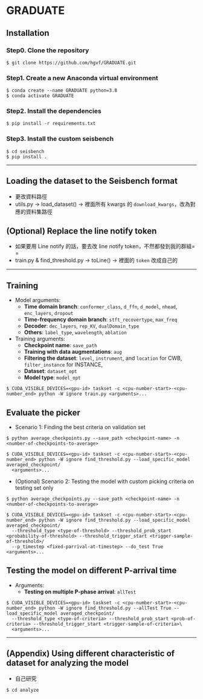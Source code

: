 # GRADUATE

## Installation
### Step0. Clone the repository
```shell
$ git clone https://github.com/hgvf/GRADUATE.git
```

### Step1. Create a new Anaconda virtual environment
```shell
$ conda create --name GRADUATE python=3.8
$ conda activate GRADUATE
```

### Step2. Install the dependencies
```shell
$ pip install -r requirements.txt
```

### Step3. Install the custom seisbench
```shell
$ cd seisbench
$ pip install .
```

---
## Loading the dataset to the Seisbench format
* 更改資料路徑
* utils.py -> load_dataset() -> 裡面所有 kwargs 的 ```download_kwargs```，改為對應的資料集路徑

## (Optional) Replace the line notify token
* 如果要用 Line notify 的話，要去改 line notify token，不然都發到我的群組= =
* train.py & find_threshold.py -> toLine() -> 裡面的 ```token``` 改成自己的
---

## Training
* Model arguments:
  - **Time domain branch**: ```conformer_class```, ```d_ffn```, ```d_model```, ```nhead```, ```enc_layers```, ```dropout```
  - **Time-frequency domain branch**: ```stft_recovertype```, ```max_freq```
  - **Decoder**: ```dec_layers```, ```rep_KV```, ```dualDomain_type```
  - **Others**: ```label_type```, ```wavelength```, ```ablation```
* Training arguments:
  - **Checkpoint name**: ```save_path```
  - **Training with data augmentations**: ```aug```
  - **Filtering the dataset**: ```level```, ```instrument```, and ```location``` for CWB, ```filter_instance``` for INSTANCE,
  - **Dataset**: ```dataset_opt```
  - **Model type**: ```model_opt```

```shell
$ CUDA_VISIBLE_DEVICES=<gpu-id> taskset -c <cpu-number-start>-<cpu-number_end> python -W ignore train.py <arguments>...
```

## Evaluate the picker
* Scenario 1: Finding the best criteria on validation set

```shell
$ python average_checkpoints.py --save_path <checkpoint-name> -n <number-of-checkpoints-to-average>

$ CUDA_VISIBLE_DEVICES=<gpu-id> taskset -c <cpu-number-start>-<cpu-number_end> python -W ignore find_threshold.py --load_specific_model averaged_checkpoint/
  <arguments>...
```

* (Optional) Scenario 2: Testing the model with custom picking criteria on testing set only 
```shell
$ python average_checkpoints.py --save_path <checkpoint-name> -n <number-of-checkpoints-to-average>

$ CUDA_VISIBLE_DEVICES=<gpu-id> taskset -c <cpu-number-start>-<cpu-number_end> python -W ignore find_threshold.py --load_specific_model averaged_checkpoint/
  --threshold_type <type-of-threshold> --threshold_prob_start <probability-of-threshold> --threshold_trigger_start <trigger-sample-of-threshold>/
  --p_timestep <fixed-parrival-at-timestep> --do_test True <arguments>...
```

## Testing the model on different P-arrival time
* Arguments:
  - **Testing on multiple P-phase arrival**: ```allTest```

```shell
$ CUDA_VISIBLE_DEVICES=<gpu-id> taskset -c <cpu-number-start>-<cpu-number_end> python -W ignore find_threshold.py --allTest True --load_specific_model averaged_checkpoint/
  --threshold_type <type-of-criteria> --threshold_prob_start <prob-of-criteria> --threshold_trigger_start <trigger-sample-of-criteria>\
  <arguments>...
```

---
## (Appendix) Using different characteristic of dataset for analyzing the model
* 自己研究

```shell
$ cd analyze
```

